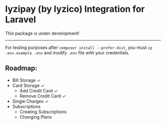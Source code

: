 # Iyzipay (by Iyzico) Integration for Laravel

This package is under development!

---

For testing purposes after `composer install --prefer-dist`, you must `cp .env.example .env` and modify `.env` file with your credentials. 

## Roadmap:
* Bill Storage ✓
* Card Storage ✓
    * Add Credit Card ✓
    * Remove Credit Card ✓
* Single Charges ✓
* Subscriptions
    * Creating Subscriptions
    * Changing Plans
